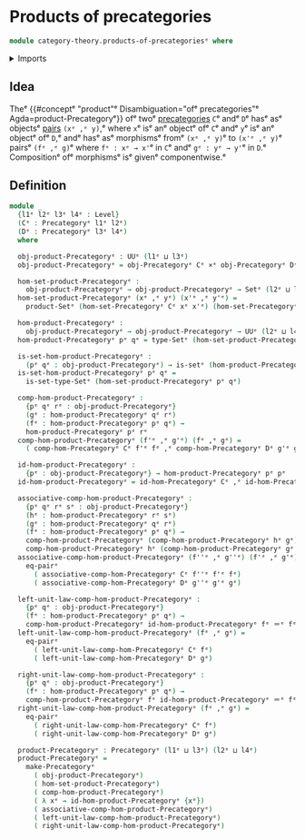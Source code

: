 # Products of precategories

```agda
module category-theory.products-of-precategoriesᵉ where
```

<details><summary>Imports</summary>

```agda
open import category-theory.precategoriesᵉ

open import foundation.cartesian-product-typesᵉ
open import foundation.dependent-pair-typesᵉ
open import foundation.equality-cartesian-product-typesᵉ
open import foundation.identity-typesᵉ
open import foundation.setsᵉ
open import foundation.universe-levelsᵉ
```

</details>

## Idea

Theᵉ
{{#conceptᵉ "product"ᵉ Disambiguation="ofᵉ precategories"ᵉ Agda=product-Precategoryᵉ}}
ofᵉ twoᵉ [precategories](category-theory.precategories.mdᵉ) `C`ᵉ andᵉ `D`ᵉ hasᵉ asᵉ
objectsᵉ [pairs](foundation-core.cartesian-product-types.mdᵉ) `(xᵉ ,ᵉ y)`,ᵉ where `x`ᵉ
isᵉ anᵉ objectᵉ ofᵉ `C`ᵉ andᵉ `y`ᵉ isᵉ anᵉ objectᵉ ofᵉ `D`,ᵉ andᵉ hasᵉ asᵉ morphismsᵉ fromᵉ
`(xᵉ ,ᵉ y)`ᵉ to `(x'ᵉ ,ᵉ y)`ᵉ pairsᵉ `(fᵉ ,ᵉ g)`ᵉ where `fᵉ : xᵉ → x'`ᵉ in `C`ᵉ andᵉ
`gᵉ : yᵉ → y'`ᵉ in `D`.ᵉ Compositionᵉ ofᵉ morphismsᵉ isᵉ givenᵉ componentwise.ᵉ

## Definition

```agda
module _
  {l1ᵉ l2ᵉ l3ᵉ l4ᵉ : Level}
  (Cᵉ : Precategoryᵉ l1ᵉ l2ᵉ)
  (Dᵉ : Precategoryᵉ l3ᵉ l4ᵉ)
  where

  obj-product-Precategoryᵉ : UUᵉ (l1ᵉ ⊔ l3ᵉ)
  obj-product-Precategoryᵉ = obj-Precategoryᵉ Cᵉ ×ᵉ obj-Precategoryᵉ Dᵉ

  hom-set-product-Precategoryᵉ :
    obj-product-Precategoryᵉ → obj-product-Precategoryᵉ → Setᵉ (l2ᵉ ⊔ l4ᵉ)
  hom-set-product-Precategoryᵉ (xᵉ ,ᵉ yᵉ) (x'ᵉ ,ᵉ y'ᵉ) =
    product-Setᵉ (hom-set-Precategoryᵉ Cᵉ xᵉ x'ᵉ) (hom-set-Precategoryᵉ Dᵉ yᵉ y'ᵉ)

  hom-product-Precategoryᵉ :
    obj-product-Precategoryᵉ → obj-product-Precategoryᵉ → UUᵉ (l2ᵉ ⊔ l4ᵉ)
  hom-product-Precategoryᵉ pᵉ qᵉ = type-Setᵉ (hom-set-product-Precategoryᵉ pᵉ qᵉ)

  is-set-hom-product-Precategoryᵉ :
    (pᵉ qᵉ : obj-product-Precategoryᵉ) → is-setᵉ (hom-product-Precategoryᵉ pᵉ qᵉ)
  is-set-hom-product-Precategoryᵉ pᵉ qᵉ =
    is-set-type-Setᵉ (hom-set-product-Precategoryᵉ pᵉ qᵉ)

  comp-hom-product-Precategoryᵉ :
    {pᵉ qᵉ rᵉ : obj-product-Precategoryᵉ}
    (gᵉ : hom-product-Precategoryᵉ qᵉ rᵉ)
    (fᵉ : hom-product-Precategoryᵉ pᵉ qᵉ) →
    hom-product-Precategoryᵉ pᵉ rᵉ
  comp-hom-product-Precategoryᵉ (f'ᵉ ,ᵉ g'ᵉ) (fᵉ ,ᵉ gᵉ) =
    ( comp-hom-Precategoryᵉ Cᵉ f'ᵉ fᵉ ,ᵉ comp-hom-Precategoryᵉ Dᵉ g'ᵉ gᵉ)

  id-hom-product-Precategoryᵉ :
    {pᵉ : obj-product-Precategoryᵉ} → hom-product-Precategoryᵉ pᵉ pᵉ
  id-hom-product-Precategoryᵉ = id-hom-Precategoryᵉ Cᵉ ,ᵉ id-hom-Precategoryᵉ Dᵉ

  associative-comp-hom-product-Precategoryᵉ :
    {pᵉ qᵉ rᵉ sᵉ : obj-product-Precategoryᵉ}
    (hᵉ : hom-product-Precategoryᵉ rᵉ sᵉ)
    (gᵉ : hom-product-Precategoryᵉ qᵉ rᵉ)
    (fᵉ : hom-product-Precategoryᵉ pᵉ qᵉ) →
    comp-hom-product-Precategoryᵉ (comp-hom-product-Precategoryᵉ hᵉ gᵉ) fᵉ ＝ᵉ
    comp-hom-product-Precategoryᵉ hᵉ (comp-hom-product-Precategoryᵉ gᵉ fᵉ)
  associative-comp-hom-product-Precategoryᵉ (f''ᵉ ,ᵉ g''ᵉ) (f'ᵉ ,ᵉ g'ᵉ) (fᵉ ,ᵉ gᵉ) =
    eq-pairᵉ
      ( associative-comp-hom-Precategoryᵉ Cᵉ f''ᵉ f'ᵉ fᵉ)
      ( associative-comp-hom-Precategoryᵉ Dᵉ g''ᵉ g'ᵉ gᵉ)

  left-unit-law-comp-hom-product-Precategoryᵉ :
    {pᵉ qᵉ : obj-product-Precategoryᵉ}
    (fᵉ : hom-product-Precategoryᵉ pᵉ qᵉ) →
    comp-hom-product-Precategoryᵉ id-hom-product-Precategoryᵉ fᵉ ＝ᵉ fᵉ
  left-unit-law-comp-hom-product-Precategoryᵉ (fᵉ ,ᵉ gᵉ) =
    eq-pairᵉ
      ( left-unit-law-comp-hom-Precategoryᵉ Cᵉ fᵉ)
      ( left-unit-law-comp-hom-Precategoryᵉ Dᵉ gᵉ)

  right-unit-law-comp-hom-product-Precategoryᵉ :
    {pᵉ qᵉ : obj-product-Precategoryᵉ}
    (fᵉ : hom-product-Precategoryᵉ pᵉ qᵉ) →
    comp-hom-product-Precategoryᵉ fᵉ id-hom-product-Precategoryᵉ ＝ᵉ fᵉ
  right-unit-law-comp-hom-product-Precategoryᵉ (fᵉ ,ᵉ gᵉ) =
    eq-pairᵉ
      ( right-unit-law-comp-hom-Precategoryᵉ Cᵉ fᵉ)
      ( right-unit-law-comp-hom-Precategoryᵉ Dᵉ gᵉ)

  product-Precategoryᵉ : Precategoryᵉ (l1ᵉ ⊔ l3ᵉ) (l2ᵉ ⊔ l4ᵉ)
  product-Precategoryᵉ =
    make-Precategoryᵉ
      ( obj-product-Precategoryᵉ)
      ( hom-set-product-Precategoryᵉ)
      ( comp-hom-product-Precategoryᵉ)
      ( λ xᵉ → id-hom-product-Precategoryᵉ {xᵉ})
      ( associative-comp-hom-product-Precategoryᵉ)
      ( left-unit-law-comp-hom-product-Precategoryᵉ)
      ( right-unit-law-comp-hom-product-Precategoryᵉ)
```